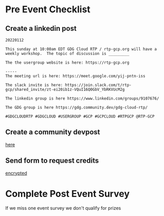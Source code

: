 # Pre Event Checklist

## Create a linkedin post

```
20220112

This sunday at 10:00am EDT GDG Cloud RTP / rtp-gcp.org will have a weekly workshop.  The topic of discussion is _________

The the usergroup website is here: https://rtp-gcp.org

-----
The meeting url is here: https://meet.google.com/yij-pntn-iss

The slack invite is here: https://join.slack.com/t/rtp-gcp/shared_invite/zt-ei20ib1z-VQuI16Q0GbV_YbRKVUcM2g

The linkedin group is here https://www.linkedin.com/groups/9107676/

The GDG group is here https://gdg.community.dev/gdg-cloud-rtp/

#GDGCLOUDRTP #GDGCLOUD #USERGROUP #GCP #GCPCLOUD #RTPGCP @RTP-GCP

```

## Create a community devpost

<a href="https://gdg.community.dev/gdg-cloud-rtp/">here</a>

## Send form to request credits

[encrypted](secrets/urls/README.md)

# Complete Post Event Survey

If we miss one event survey we don't qualify for prizes
